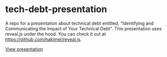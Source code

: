 # tech-debt-presentation
A repo for a presentation about technical debt entitled, "Identifying and Communicating the Impact of Your Technical Debt". This presentation uses reveal.js under the hood. You can check it out at https://github.com/hakimel/reveal.js.

[View presentation](http://htmlpreview.github.com/?https://github.com/rockhold/tech-debt-presentation/blob/master/reveal.js-3.1.0/index.html)
